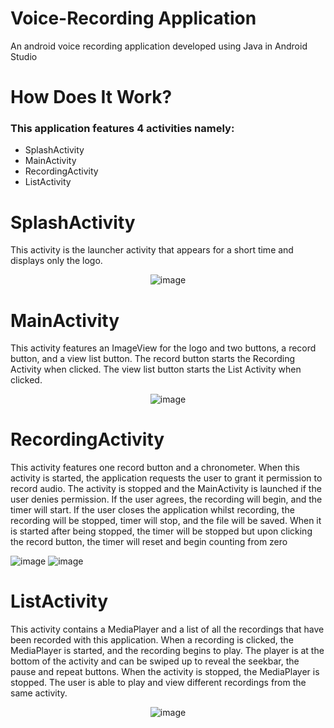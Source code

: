 # Voice-Recording Application
An android voice recording application developed using Java in Android Studio

# How Does It Work?
### This application features 4 activities namely:
- SplashActivity
-	MainActivity
-	RecordingActivity
-	ListActivity

#	SplashActivity

This activity is the launcher activity that appears for a short time and displays only the logo.
<div align="center">

![image](https://user-images.githubusercontent.com/77288876/184535089-07c21f01-acb6-4487-81dc-8a553dd84b1f.png)

</div>

#	MainActivity

This activity features an ImageView for the logo and two buttons, a record button, and a view list button. The record button starts the Recording Activity when clicked. The view list button starts the List Activity when clicked.

<div align="center">

![image](https://user-images.githubusercontent.com/77288876/184535159-06fab604-f546-4a75-9686-63d8051fbf5a.png)

</div>

#	RecordingActivity

This activity features one record button and a chronometer. When this activity is started, the application requests the user to grant it permission to record audio. The activity is stopped and the MainActivity is launched if the user denies permission. If the user agrees, the recording will begin, and the timer will start.
If the user closes the application whilst recording, the recording will be stopped, timer will stop, and the file will be saved. When it is started after being stopped, the timer will be stopped but upon clicking the record button, the timer will reset and begin counting from zero

![image](https://user-images.githubusercontent.com/77288876/184535190-c7704bef-ecde-4f8e-9fe5-eec686ba8754.png)
![image](https://user-images.githubusercontent.com/77288876/184535226-fc5c5190-b950-4b5c-93d4-191ead614283.png)

# ListActivity
This activity contains a MediaPlayer and a list of all the recordings that have been recorded with this application.
When a recording is clicked, the MediaPlayer is started, and the recording begins to play. The player is at the bottom of the activity and can be swiped up to reveal the seekbar, the pause and repeat buttons.
When the activity is stopped, the MediaPlayer is stopped. The user is able to play and view different recordings from the same activity.

<div align="center">

![image](https://user-images.githubusercontent.com/77288876/184535277-d368f54c-d16e-4f59-a310-553587d1c6e7.png)

</div>










